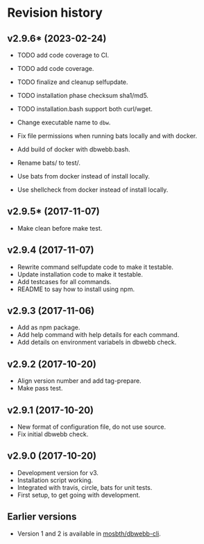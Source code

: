Revision history
=================================

v2.9.6* (2023-02-24)
---------------------------------

* TODO add code coverage to CI.
* TODO add code coverage.
* TODO finalize and cleanup selfupdate.
* TODO installation phase checksum sha1/md5.
* TODO installation.bash support both curl/wget.

* Change executable name to `dbw`.
* Fix file permissions when running bats locally and with docker.
* Add build of docker with dbwebb.bash.
* Rename bats/ to test/.
* Use bats from docker instead of install locally.
* Use shellcheck from docker instead of install locally.


v2.9.5* (2017-11-07)
---------------------------------

* Make clean before make test.


v2.9.4 (2017-11-07)
---------------------------------

* Rewrite command selfupdate code to make it testable.
* Update installation code to make it testable.
* Add testcases for all commands.
* README to say how to install using npm.


v2.9.3 (2017-11-06)
---------------------------------

* Add as npm package.
* Add help command with help details for each command.
* Add details on environment variabels in dbwebb check.


v2.9.2 (2017-10-20)
---------------------------------

* Align version number and add tag-prepare.
* Make pass test.


v2.9.1 (2017-10-20)
---------------------------------

* New format of configuration file, do not use source.
* Fix initial dbwebb check.


v2.9.0 (2017-10-20)
---------------------------------

* Development version for v3.
* Installation script working.
* Integrated with travis, circle, bats for unit tests.
* First setup, to get going with development.


Earlier versions
---------------------------------

* Version 1 and 2 is available in [mosbth/dbwebb-cli](https://github.com/mosbth/dbwebb-cli).
